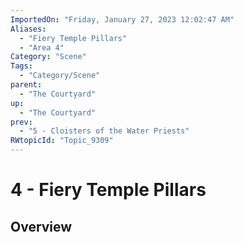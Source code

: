 ```yaml
---
ImportedOn: "Friday, January 27, 2023 12:02:47 AM"
Aliases:
  - "Fiery Temple Pillars"
  - "Area 4"
Category: "Scene"
Tags:
  - "Category/Scene"
parent:
  - "The Courtyard"
up:
  - "The Courtyard"
prev:
  - "5 - Cloisters of the Water Priests"
RWtopicId: "Topic_9309"
---
```

# 4 - Fiery Temple Pillars
## Overview
